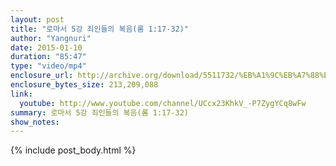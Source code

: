 ```yaml
---
layout: post
title: "로마서 5강 죄인들의 복음(롬 1:17-32)"
author: "Yangnuri"
date: 2015-01-10
duration: "85:47"
type: "video/mp4"
enclosure_url: http://archive.org/download/5511732/%EB%A1%9C%EB%A7%88%EC%84%9C%205%EA%B0%95%20%EC%A3%84%EC%9D%B8%EB%93%A4%EC%9D%98%20%EB%B3%B5%EC%9D%8C%28%EB%A1%AC1_17-32%29_.mp4
enclosure_bytes_size: 213,209,088
link:
  youtube: http://www.youtube.com/channel/UCcx23KhkV_-P7ZygYCq8wFw
summary: 로마서 5강 죄인들의 복음(롬 1:17-32)
show_notes:
---
```


{% include post_body.html %}
